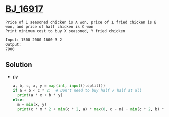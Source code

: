# [BJ_16917](https://acmicpc.net/problem/16917)

```en
Price of 1 seasoned chicken is A won, price of 1 fried chicken is B won, and price of half chicken is C won
Print minimum cost to buy X seasoned, Y fried chicken
```

```txt
Input: 1500 2000 1600 3 2
Output:
7900
```

## Solution

* py

  ```py
  a, b, c, x, y = map(int, input().split())
  if a + b < c * 2:  # Don't need to buy half / half at all
    print(a * x + b * y)
  else:
    m = min(x, y)
    print(c * m * 2 + min(c * 2, a) * max(0, x - m) + min(c * 2, b) * max(0, y - m))
  ```
